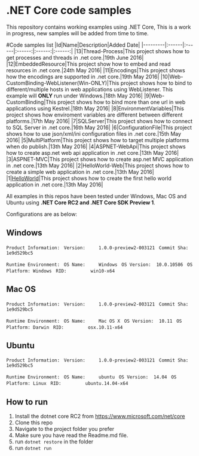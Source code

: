 ﻿.NET Core code samples
======================

This repository contains working examples using .NET Core, This is a work in progress, new samples will be added from time to time.

#Code samples list
|Id|Name|Description|Added Date|
|---------|:------|:------|:------:|:------:|:------:|
|13|Thread-Process|This project shows how to get processes and threads in .net core.|19th June 2016|
|12|EmbeddedResource|This project show how to embed and read resources in .net core.|24th May 2016|
|11|Encodings|This project shows how the encodings are supported in .net core.|19th May 2016|
|10|Web-CustomBinding-WebListener(Win-ONLY)|This project shows how to bind to different/multiple hosts in web applications using WebListener. This example will **ONLY** run under Windows.|18th May 2016|
|9|Web-CustomBinding|This project shows how to bind more than one url in web applications using Kestrel.|18th May 2016|
|8|EnvironmentVariables|This project shows how enviroment variables are different between different platforms.|17th May 2016|
|7|SQLServer|This project shows how to connect to SQL Server in .net core.|16th May 2016|
|6|ConfigurationFile|This project shows how to use json/xml/ini configuration files in .net core.|15th May 2016|
|5|MultiPlatform|This project shows how to target multiple platforms when do publish.|13th May 2016|
|4|ASPNET-WebApi|This project shows how to create asp.net web api application in .net core.|13th May 2016|
|3|ASPNET-MVC|This project shows how to create asp.net MVC application in .net core.|13th May 2016|
|2|HelloWorld-Web|This project shows how to create a simple web application in .net core.|13th May 2016|
|1|[HelloWorld](https://github.com/XiaoFaye/netcore-samples/tree/master/code-samples/1.HelloWorld)|This project shows how to create the first hello world application in .net core.|13th May 2016|



All examples in this repos have been tested under Windows, Mac OS and Ubuntu using **.NET Core RC2 and .NET Core SDK Preview 1**.

Configurations are as below:

Windows
-------------------
`Product Information:`
` Version:     1.0.0-preview2-003121`
` Commit Sha:  1e9d529bc5`

`Runtime Environment:`
` OS Name:     Windows`
` OS Version:  10.0.10586`
` OS Platform: Windows`
` RID:         win10-x64`
 
 
 Mac OS
-------------------
`Product Information:`
` Version:     1.0.0-preview2-003121`
` Commit Sha:  1e9d529bc5`

`Runtime Environment:`
` OS Name:     Mac OS X`
` OS Version:  10.11`
` OS Platform: Darwin`
` RID:         osx.10.11-x64`
 
 
 Ubuntu
-------------------
`Product Information:`
` Version:     1.0.0-preview2-003121`
` Commit Sha:  1e9d529bc5`

`Runtime Environment:`
` OS Name:     ubuntu`
` OS Version:  14.04`
` OS Platform: Linux`
` RID:         ubuntu.14.04-x64`
 
 
 
## How to run

1. Install the dotnet core RC2 from https://www.microsoft.com/net/core
2. Clone this repo
3. Navigate to the project folder you prefer
4. Make sure you have read the Readme.md file.
5. run `dotnet restore` in the folder
6. run `dotnet run`
